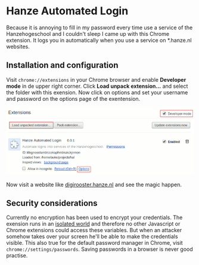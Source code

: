 Hanze Automated Login
=====================
Because it is annoying to fill in my password every time use a service of
the Hanzehogeschool and I couldn't sleep I came up with this Chrome extension. 
It logs you in automatically when you use a service on \*.hanze.nl websites.

Installation and configuration
------------------------------
Visit `chrome://extensions` in your Chrome browser and enable **Developer 
mode** in de upper right corner. Click **Load unpack extension...** and select
the folder with this exension. Now click on options and set your username and 
password on the options page of the exentension.

![Clarifying screenshot](images/readme.png)

Now visit a website like [digirooster.hanze.nl][1] and see the magic happen.

Security considerations
-----------------------
Currently no encryption has been used to encrypt your credentials. The
exension runs in an [isolated world][2] and therefore no other Javascript
or Chrome extensions could access these variables. But when an attacker somehow
takes over your screen he'll be able to make the credentials visible. This
also true for the default password manager in Chrome, visit 
`chrome://settings/passwords`. Saving passwords in a browser is never good
practise. 

[1]: https://digirooster.hanze.nl
[2]: http://developer.chrome.com/extensions/content_scripts.html#execution-environment]
